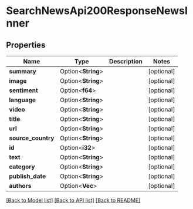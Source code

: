 # SearchNewsApi200ResponseNewsInner

## Properties

Name | Type | Description | Notes
------------ | ------------- | ------------- | -------------
**summary** | Option<**String**> |  | [optional]
**image** | Option<**String**> |  | [optional]
**sentiment** | Option<**f64**> |  | [optional]
**language** | Option<**String**> |  | [optional]
**video** | Option<**String**> |  | [optional]
**title** | Option<**String**> |  | [optional]
**url** | Option<**String**> |  | [optional]
**source_country** | Option<**String**> |  | [optional]
**id** | Option<**i32**> |  | [optional]
**text** | Option<**String**> |  | [optional]
**category** | Option<**String**> |  | [optional]
**publish_date** | Option<**String**> |  | [optional]
**authors** | Option<**Vec<String>**> |  | [optional]

[[Back to Model list]](../README.md#documentation-for-models) [[Back to API list]](../README.md#documentation-for-api-endpoints) [[Back to README]](../README.md)


